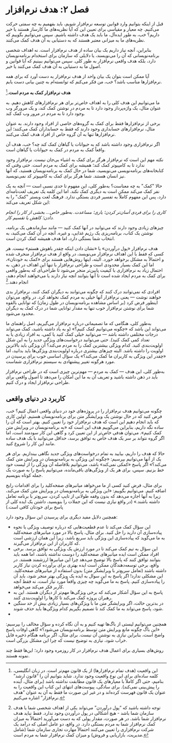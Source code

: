 # فصل ۲: هدف نرم‌افزار

قبل از اینکه بتوانیم وارد قوانین توسعه نرم‌افزار شویم، باید بفهمیم به چه سمتی حرکت می‌کنیم. 
چه معیار و مقیاسی برای تعیین این که آیا نظریه‌های ما کارساز هستند یا خیر داریم؟
خب، به طور ایده‌آل، ما باید یک هدف داشته باشیم. 
سپس می‌توانیم بگوییم که نظریه‌های ما به میزانی معتبر هستند که به دستیابی به آن هدف کمک می‌کنند.

بنابراین، آنچه نیاز داریم یک بیان ساده از هدف نرم‌افزار است. 
نه اهداف شخصی برنامه‌نویسانی که آن را می‌نویسند، یا دلایلی که سازمان برای استخدام برنامه‌نویسان دارد، بلکه هدف واقعی نرم‌افزار به طور کلی. 
سپس می‌توانیم ببینیم که آیا قوانین و اصول ما به دستیابی به آن هدف کمک می‌کنند یا خیر.

آیا ممکن است بتوان یک بیان واحد از هدف نرم‌افزار به دست آورد که برای همه نرم‌افزارها مناسب باشد؟ 
خب، من فکر می‌کنم که توانسته‌ام به چنین بیانی دست یابم.

**هدف نرم‌افزار کمک به مردم است.**[^1] 

ما می‌توانیم این هدف کلی را به اهداف خاص‌تر برای هر نرم‌افزارهای کاهش دهیم. 
به عنوان مثال، یک واژه‌پرداز وجود دارد تا به مردم در نوشتن کمک کند، و یک مرورگر وب وجود دارد تا به مردم در مرور وب کمک کند.

برخی از نرم‌افزارها فقط برای کمک به گروه‌های خاصی از افراد وجود دارند. 
به عنوان مثال، نرم‌افزارهای حسابداری وجود دارند که فقط به حسابداران کمک می‌کنند؛ این نرم‌افزارها تنها به آن گروه خاص از افراد هدف کمک می‌کنند.

اگر نرم‌افزاری وجود داشته باشد که به حیوانات یا گیاهان کمک کند چه؟ 
خب، هدف آن واقعاً کمک به مردم در کمک به حیوانات یا گیاهان است.

نکته مهم این است که نرم‌افزار هرگز برای کمک به اشیاء بی‌جان نیست. 
نرم‌افزار وجود ندارد تا به کامپیوتر کمک کند؛ همیشه برای کمک به مردم است. 
حتی وقتی که کتابخانه‌های برنامه‌نویسی می‌نویسید، شما در حال کمک به برنامه‌نویسان هستید، که آنها نیز انسان هستند. 
شما هرگز برای کمک به کامپیوتر کد نمی‌نویسید.

حالا "کمک" به چه معناست؟ 
به‌طور کلی، این مفهوم تا حدی نسبی است — آنچه به یک نفر کمک می‌کند ممکن است به دیگری کمک نکند. 
اما این کلمه یک تعریف لغت‌نامه‌ای دارد، پس این مفهوم کاملاً به تفسیر فردی بستگی ندارد. 
فرهنگ لغت وبستر "کمک" را به این شکل تعریف می‌کند:

*کاری را برای فردی آسان‌تر کردن؛ یاری؛ مساعدت. به‌طور خاص... بخشی از کار را انجام دادن؛ کاهش یا تقسیم کار.*

چیزهای زیادی وجود دارند که می‌توانید در آنها کمک کنید — مانند سازماندهی یک برنامه، نوشتن یک کتاب، برنامه‌ریزی یک رژیم غذایی، و غیره. 
آنچه در آن کمک می‌کنید، به انتخاب شما بستگی دارد، اما هدف همیشه کمک کردن است.

هدف نرم‌افزار «پول درآوردن» یا «نشان دادن اینکه چقدر باهوش هستم» نیست. 
هر کسی که فقط با این اهداف نرم‌افزار می‌نویسد، در واقع از هدف نرم‌افزار منحرف شده و احتمالاً به مشکل برخواهد خورد. 
البته، اینها روش‌هایی هستند برای «کمک به خودتان»، اما این کمک بسیار محدودی است و طراحی نرم‌افزار با تنها این اهداف در ذهن، به احتمال زیاد به نرم‌افزاری با کیفیت پایین‌تر منجر می‌شود تا طراحی‌ای که به‌طور واقعی برای کمک به مردم ایجاد شده است تا آنها بتوانند آنچه نیاز دارند یا می‌خواهند انجام دهند، انجام دهند.[^2] 

افرادی که نمی‌توانند درک کنند که چگونه می‌توانند به دیگران کمک کنند، نرم‌افزار بدی خواهند نوشت — یعنی نرم‌افزار آنها خیلی به مردم کمک نخواهد کرد. 
در واقع، می‌توان اینطور فرض کرد (بر اساس مشاهده برنامه‌نویسان در طول زمان) که توانایی بالقوه شما برای نوشتن نرم‌افزار خوب تنها به مقدار توانایی شما در درک کمک به دیگران محدود می‌شود.

به‌طور کلی، هنگامی که ما تصمیماتی درباره نرم‌افزار می‌گیریم، اصل راهنمای ما می‌تواند این باشد که «چگونه می‌توانیم کمک کنیم؟» 
(و به یاد داشته باشید، کمک می‌تواند درجات مختلفی داشته باشد — می‌توانید خیلی کمک کنید یا کمی، به افراد زیادی یا به تعداد کمی کمک کنید). 
حتی می‌توانید درخواست‌های ویژگی جدید را به این شکل اولویت‌بندی کنید. 
کدام ویژگی بیشترین کمک را به مردم می‌کند؟ 
آن ویژگی باید بالاترین اولویت را داشته باشد. 
البته چیزهای بیشتری درباره اولویت‌بندی ویژگی‌ها باید بدانید، اما «چقدر این ویژگی به کاربران ما کمک می‌کند؟» یک سؤال اساسی خوب برای پرسیدن در مورد هرگونه تغییر پیشنهادی به سیستم نرم‌افزاری شماست.

به‌طور کلی، این هدف — کمک به مردم — مهم‌ترین چیزی است که در طراحی نرم‌افزار باید در ذهن داشته باشید و تعریف آن به ما این امکان را می‌دهد تا اصول واقعی برای طراحی نرم‌افزار ایجاد و درک کنیم.

## کاربرد در دنیای واقعی

چگونه می‌توانیم هدف نرم‌افزار را در پروژه‌های خود در دنیای واقعی اعمال کنیم؟ 
خب، فرض کنید که در حال نوشتن یک ویرایشگر متن برای برنامه‌نویسان هستیم. 
اولین کاری که باید انجام دهیم این است که هدف نرم‌افزار خود را تعیین کنیم. 
بهتر است که آن را ساده نگه داریم، بنابراین می‌گوییم هدف این است که «به برنامه‌نویسان در ویرایش متن کمک کنیم». 
می‌توان هدفی خاص‌تر از این تعیین کرد و گاهی این کار سودمند است، اما اگر گروه نتواند بر سر یک هدف خاص به توافق برسد، حداقل می‌توانید با یک هدف ساده مانند این کار را شروع کنید.

حالا که هدف را داریم، بیایید به تمام درخواست‌های ویژگی جدید نگاهی بیندازیم. 
برای هر یک از آنها می‌توانیم بپرسیم: «چگونه این ویژگی به برنامه‌نویسان در ویرایش متن کمک می‌کند؟» 
اگر پاسخ «کمکی نمی‌کند» باشد، می‌توانیم بلافاصله آن ویژگی را از لیست خود خط بزنیم. 
سپس، برای هر یک از ویژگی‌های باقی‌مانده، می‌توانیم پاسخ را به صورت یک جمله کوتاه بنویسیم.

برای مثال، فرض کنید کسی از ما می‌خواهد میانبرهای صفحه‌کلید را برای اقدامات رایج اضافه کنیم. 
می‌توانیم بگوییم: «این ویژگی به برنامه‌نویسان در ویرایش متن کمک می‌کند، زیرا به آنها اجازه می‌دهد که بدون وقفه طولانی از تایپ کردن، سریع‌تر با برنامه تعامل داشته باشند.» 
(در واقع نیازی نیست که این جملات را بنویسید، داشتن یک ایده کلی از پاسخ برای خودتان کافی است.)

همچنین دلایل مفید دیگری برای پرسیدن این سؤال وجود دارد:
- این سؤال کمک می‌کند تا عدم قطعیت‌هایی که درباره توصیف ویژگی یا نحوه پیاده‌سازی آن دارید را حل کنید. 
برای مثال، پاسخ بالا در مورد میانبرهای صفحه‌کلید به ما می‌گوید که پیاده‌سازی این ویژگی باید سریع باشد، زیرا این همان ارزشی است که کاربران از این نرم‌افزار می‌گیرند.
- این سؤال به تیم کمک می‌کند تا در مورد ارزش یک ویژگی به توافق برسد. 
برخی افراد ممکن است ایده میانبرهای صفحه‌کلید را دوست نداشته باشند، اما همه باید بتوانند توافق کنند که پاسخ بالا توضیح می‌دهد چرا این میانبرها ارزشمند هستند. 
در واقع، برخی توسعه‌دهندگان ممکن است ایده بهتری برای برآورده کردن نیاز کاربر داشته باشند (تعامل سریع‌تر با ویرایشگر متن) بدون استفاده از میانبرهای صفحه‌کلید. 
این مشکلی ندارد! 
اگر پاسخ به این سوال به ایده یک ویژگی بهتر منجر شود، باید آن را پیاده‌سازی کنیم. 
پاسخ به ما می‌گوید چه چیزی واقعاً مورد نیاز است، نه فقط آنچه کاربر فکر می‌کند می‌خواهد.
- پاسخ به این سؤال آشکار می‌کند که برخی ویژگی‌ها مهم‌تر از دیگران هستند. 
این به رهبران پروژه کمک می‌کند تا کارها را اولویت‌بندی کنند.
- در بدترین حالت، اگر ویرایشگر متن ما با ویژگی‌های بسیار زیادی بیش از حد سنگین شود، پاسخ می‌تواند به ما کمک کند تا تصمیم بگیریم کدام ویژگی‌ها باید حذف شوند.
- 
همچنین می‌توانیم لیستی از باگ‌ها تهیه کنیم و به آن نگاه کرده و سؤال مخالف را بپرسیم: 
«این باگ چگونه مانع ویرایش متن توسط برنامه‌نویسان می‌شود؟» 
گاهی اوقات پاسخ واضح است، بنابراین نیازی به نوشتن آن نیست. 
برای مثال، اگر برنامه هنگام ذخیره فایل خراب شود، نیازی به توضیح نیست که چرا این مشکل بزرگی است.

روش‌های بسیاری برای اعمال هدف نرم‌افزار در کار روزمره وجود دارد؛ این‌ها فقط چند نمونه هستند.


[^1]: این واقعیت (هدف تمام نرم‌افزارها) از یک قانون مهم‌تر است. 
در زبان انگلیسی، کلمه ساده‌ای برای این نوع واقعیت وجود ندارد. 
شاید بتوانیم آن را “قانون ارشد” بنامیم، حتی اگر کاملاً با معیارهای یک قانون مطابقت نداشته باشد (برای مثال، آینده را پیش‌بینی نمی‌کند). 
برای سادگی، پیوست‌های انتهای این کتاب این واقعیت را به عنوان یک قانون فهرست کرده‌اند و در غیر این صورت ما فقط به آن به عنوان “هدف نرم‌افزار” اشاره می‌کنیم.
[^2]: توجه داشته باشید که “پول درآوردن” می‌تواند یکی از اهداف شخصی شما یا هدف سازمان شما باشد - هیچ اشکالی در پول درآوردن وجود ندارد. 
فقط نباید هدف نرم‌افزار شما باشد. 
در هر صورت، مقدار پولی که به دست می‌آورید احتمالاً به میزان کمک نرم‌افزار شما به مردم بستگی دارد. 
در واقع، دو عامل اصلی که درآمد یک شرکت نرم‌افزاری را تعیین می‌کنند احتمالاً مهارت تجاری سازمان شما (شامل مدیریت، بازاریابی و فروش) و میزان کمک نرم‌افزار شما به مردم است.
